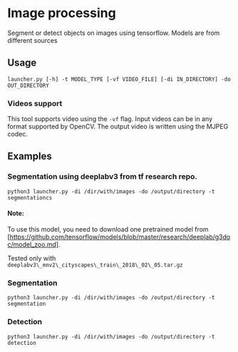 # Image processing

Segment or detect objects on images using tensorflow. Models are from different sources

## Usage
`launcher.py [-h] -t MODEL_TYPE [-vf VIDEO_FILE] [-di IN_DIRECTORY] -do OUT_DIRECTORY`
          
### Videos support
This tool supports video using the `-vf` flag. Input videos can be in any format supported by OpenCV. The output video is written using the MJPEG codec.

## Examples

### Segmentation using deeplabv3 from tf research repo.
`python3 launcher.py -di /dir/with/images -do /output/directory -t segmentationcs`

#### Note: 
To use this model, you need to download one pretrained model from [https://github.com/tensorflow/models/blob/master/research/deeplab/g3doc/model_zoo.md].

Tested only with `deeplabv3\_mnv2\_cityscapes\_train\_2018\_02\_05.tar.gz`



### Segmentation
`python3 launcher.py -di /dir/with/images -do /output/directory -t segmentation`

### Detection
`python3 launcher.py -di /dir/with/images -do /output/directory -t detection`

